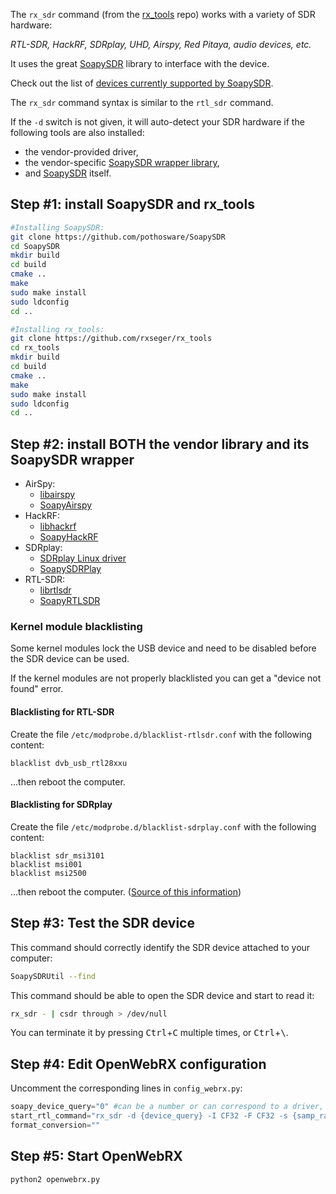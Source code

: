 The `rx_sdr` command (from the [rx_tools](https://github.com/rxseger/rx_tools) repo) works with a variety of SDR hardware: 

*RTL-SDR, HackRF, SDRplay, UHD, Airspy, Red Pitaya, audio devices, etc.*

It uses the great [SoapySDR](https://github.com/pothosware/SoapySDR) library to interface with the device.

Check out the list of [devices currently supported by SoapySDR](https://github.com/pothosware?utf8=%E2%9C%93&q=soapy&type=&language=).

The `rx_sdr` command syntax is similar to the `rtl_sdr` command.

If the `-d` switch is not given, it will auto-detect your SDR hardware if the following tools are also installed:
* the vendor-provided driver, 
* the vendor-specific [SoapySDR wrapper library](https://github.com/pothosware?utf8=%E2%9C%93&q=soapy&type=&language=), 
* and [SoapySDR](https://github.com/pothosware/SoapySDR) itself.

## Step #1: install SoapySDR and rx_tools
```bash
#Installing SoapySDR:
git clone https://github.com/pothosware/SoapySDR
cd SoapySDR
mkdir build
cd build
cmake ..
make 
sudo make install
sudo ldconfig
cd ..

#Installing rx_tools:
git clone https://github.com/rxseger/rx_tools
cd rx_tools
mkdir build
cd build
cmake ..
make 
sudo make install
sudo ldconfig
cd ..
```

## Step #2: install BOTH the vendor library and its SoapySDR wrapper
* AirSpy:
  * [libairspy](https://github.com/airspy/host)
  * [SoapyAirspy](https://github.com/pothosware/SoapyAirspy)
* HackRF:
  * [libhackrf](https://github.com/mossmann/hackrf)
  * [SoapyHackRF](https://github.com/pothosware/SoapyHackRF)
* SDRplay:
  * [SDRplay Linux driver](http://www.sdrplay.com/linuxdl.php)
  * [SoapySDRPlay](https://github.com/pothosware/SoapySDRPlay)
* RTL-SDR:
  * [librtlsdr](https://github.com/keenerd/rtl-sdr)
  * [SoapyRTLSDR](https://github.com/pothosware/SoapyRTLSDR)

### Kernel module blacklisting

Some kernel modules lock the USB device and need to be disabled before the SDR device can be used. 

If the kernel modules are not properly blacklisted you can get a "device not found" error. 

#### Blacklisting for RTL-SDR

Create the file `/etc/modprobe.d/blacklist-rtlsdr.conf` with the following content:
```
blacklist dvb_usb_rtl28xxu
```
...then reboot the computer.

#### Blacklisting for SDRplay
Create the file `/etc/modprobe.d/blacklist-sdrplay.conf` with the following content:
```
blacklist sdr_msi3101
blacklist msi001
blacklist msi2500
```
...then reboot the computer. ([Source of this information](http://www.sdrplay.com/community/viewtopic.php?t=1702#p5189))

## Step #3: Test the SDR device

This command should correctly identify the SDR device attached to your computer:
```bash
SoapySDRUtil --find
```

This command should be able to open the SDR device and start to read it:
```bash
rx_sdr - | csdr through > /dev/null
```
You can terminate it by pressing <kbd>Ctrl</kbd>+<kbd>C</kbd> multiple times, or <kbd>Ctrl</kbd>+<kbd>\\</kbd>.

## Step #4: Edit OpenWebRX configuration 
Uncomment the corresponding lines in `config_webrx.py`:
```python
soapy_device_query="0" #can be a number or can correspond to a driver, e.g. soapy_device_query="driver=hackrf", see `rx_sdr --help`
start_rtl_command="rx_sdr -d {device_query} -I CF32 -F CF32 -s {samp_rate} -f {center_freq} -p {ppm} -g {rf_gain} -".format(device_query=soapy_device_query, rf_gain=rf_gain, center_freq=center_freq, samp_rate=samp_rate, ppm=ppm)
format_conversion=""
```

## Step #5: Start OpenWebRX
```bash
python2 openwebrx.py
```
